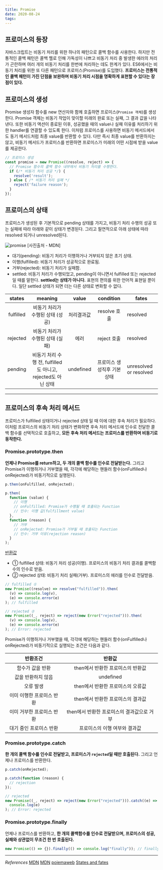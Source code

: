 ```yaml
---
title: Promise
date: 2020-08-24
tags:
---
```


## 프로미스의 등장

자바스크립트는 비동기 처리를 위한 하나의 패턴으로 콜백 함수를 사용한다. 하지만 전통적인 콜백 패턴은 콜백 헬로 인해 가독성이 나쁘고 비동기 처리 중 발생한 에러의 처리가 곤란하며 여러 개의 비동기 처리를 한번에 처리하는 데도 한계가 있다. ES6에서는 비동기 처리를 위한 또 다른 패턴으로 프로미스(Promise)를 도입했다. **프로미스는 전통적인 콜백 패턴이 가진 단점을 보완하며 비동기 처리 시점을 명확하게 표현할 수 있다는 장점이 있다.**

## 프로미스의 생성

Promise 생성자 함수를 new 연산자와 함께 호출하면 프로미스(`Promise 객체`)를 생성한다. Promise 객체는 비동기 작업이 맞이할 미래의 완료 또는 실패, 그 결과 값을 나타낸다. 또한 비동기 액션이 종료된 이후, 성공했을 때의 value나 실패 이유를 처리하기 위한 handler를 연결할 수 있도록 한다. 이처럼 프로미스를 사용하면 비동기 메서드에서도 동기 메서드처럼 최종 value를 반환할 수 있다. 다만 즉시 최종 value를 반환하지는 않고, 비동기 메서드가 프로미스를 반환하면 프로미스가 미래의 어떤 시점에 받을 value를 제공한다.

```javascript
// 프로미스 생성
const promise = new Promise((resolve, reject) => {
  // Promise 함수의 콜백 함수 내부에서 비동기 처리를 수행한다.
  if (/* 비동기 처리 성공 */) {
    resolve('result');
  } else { /* 비동기 처리 실패 */
    reject('failure reason');
  }
});
```

## 프로미스의 상태

프로미스가 생성된 후 기본적으로 pending 상태를 가지고, 비동기 처리 수행의 성공 또는 실패에 따라 아래와 같이 상태가 변경된다. 그리고 필연적으로 아래 상태에 따라 resolved 되거나 unresolved된다.

![promise](https://mdn.mozillademos.org/files/8633/promises.png)
[사진출처 - MDN]

- 대기(pending): 비동기 처리가 이행하거나 거부되지 않은 초기 상태.
- 이행(fulfilled): 비동기 처리가 성공적으로 완료됨.
- 거부(rejected): 비동기 처리가 실패함.
- settled: 비동기 처리가 수행되었고, pending이 아니면서 fulfilled 또는 rejected일 때를 말한다. **settled는 상태가 아니다.** 표현의 편의를 위한 언어적 표현일 뿐이다. 일단 settled 상태가 되면 더는 다른 상태로 변화할 수 없다.

|  states   |                            meaning                            |   value    |          condition          | fates                  |
| :-------: | :-----------------------------------------------------------: | :--------: | :-------------------------: | ---------------------- |
| fulfilled |               비동기 처리가 수행된 상태 (성공)                | 처리결과값 |        resolve 호출         | resolved               |
| rejected  |               비동기 처리가 수행된 상태 (실패)                |    에러    |         reject 호출         | resolved               |
|  pending  | 비동기 처리 수행 전, fulfilled도 아니고, rejected도 아닌 상태 | undefined  | 프로미스 생성직후 기본 상태 | unresolved or resolved |

---

## 프로미스의 후속 처리 메서드

프로미스가 fulfilled 상태이거나 rejected 상태 일 때 이에 대한 후속 처리가 필요하다. 이처럼 프로미스의 비동기 처리 상태가 변화하면 후속 처리 메서드에 인수로 전달한 콜백 함수를 선택적으로 호출하고, **모든 후속 처리 메서드는 프로미스를 반환하며 비동기로 동작한다.**

### Promise.prototype.then

**언제나 Promise를 return하고, 두 개의 콜백 함수를 인수로 전달받는다.** 그리고 Promise가 이행하거나 거부했을 때, 각각에 해당하는 핸들러 함수(onFulfilled나 onRejected)가 비동기적으로 실행된다.

```javascript
p.then(onFulfilled, onRejected);

p.then(
  function (value) {
    // 이행
    // onFulfilled: Promise가 수행될 때 호출되는 Function
    // 인수: 이행 값(fulfillment value)
  },
  function (reason) {
    // 거부
    // onRejected: Promise가 거부될 때 호출되는 Function
    // 인수: 거부 이유(rejection reason)
  }
);
```

<u>반환값</u>

- ① fulfilled 상태: 비동기 처리 성공(이행). 프로미스의 비동기 처리 결과를 콜백함수의 인수로 받음.
- ② rejected 상태: 비동기 처리 실패(거부). 프로미스의 에러를 인수로 전달받음.

```javascript
// fulfilled ①
new Promise((resolve) => resolve("fulfilled")).then(
  (v) => console.log(v),
  (e) => console.error(e)
); // fulfilled

// rejected ②
new Promise((_, reject) => reject(new Error("rejected"))).then(
  (v) => console.log(v),
  (e) => console.error(e)
); // Error: rejected
```

Promise가 이행하거나 거부했을 때, 각각에 해당하는 핸들러 함수(onFulfilled나 onRejected)가 비동기적으로 실행되는 조건은 다음과 같다.

|         반환조건          |                   반환값                   |
| :-----------------------: | :----------------------------------------: |
|     함수가 값을 반환      |     then에서 반환한 프로미스의 반환값      |
|    값을 반환하지 않음     |                 undefined                  |
|         오류 발생         |     then에서 반환한 프로미스의 오류값      |
| 이미 이행한 프로미스 반환 |     then에서 반환한 프로미스의 결과값      |
| 이미 거부한 프로미스 반환 | then에서 반환한 프로미스의 결과값으로 거부 |
|  대기 중인 프로미스 반환  |       프로미스의 이행 여부와 결과값        |

### Promise.prototype.catch

**한 개의 콜백 함수를 인수로 전달받고, 프로미스가 `rejected`일 때만 호출된다.** 그리고 언제나 프로미스를 반환한다.

```javascript
p.catch(onRejected);

p.catch(function (reason) {
  // rejection
});

// rejected
new Promise((_, reject) => reject(new Error("rejected"))).catch((e) =>
  console.log(e)
); // Error: rejected
```

### Promise.prototype.finally

언제나 프로미스를 반환하고, **한 개의 콜백함수를 인수로 전달받으며, 프로미스의 성공, 실패와 상관없이 무조건 한 번 호출된다.**

```javascript
new Promise(() => {}).finally(() => console.log("finally")); // finally
```

---

_References_
[MDN](https://developer.mozilla.org/en-US/docs/Web/JavaScript/Reference/Global_Objects/Promise)
[MDN](https://developer.mozilla.org/ko/docs/Web/JavaScript/Reference/Global_Objects/Promise/then)
[poiemaweb](https://poiemaweb.com/fastcampus/promise)
[States and fates](https://github.com/domenic/promises-unwrapping/blob/master/docs/states-and-fates.md)
